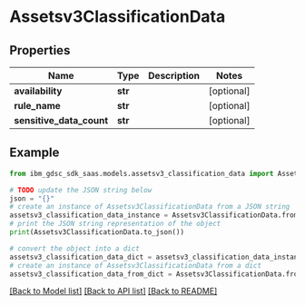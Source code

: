 # Assetsv3ClassificationData


## Properties

Name | Type | Description | Notes
------------ | ------------- | ------------- | -------------
**availability** | **str** |  | [optional] 
**rule_name** | **str** |  | [optional] 
**sensitive_data_count** | **str** |  | [optional] 

## Example

```python
from ibm_gdsc_sdk_saas.models.assetsv3_classification_data import Assetsv3ClassificationData

# TODO update the JSON string below
json = "{}"
# create an instance of Assetsv3ClassificationData from a JSON string
assetsv3_classification_data_instance = Assetsv3ClassificationData.from_json(json)
# print the JSON string representation of the object
print(Assetsv3ClassificationData.to_json())

# convert the object into a dict
assetsv3_classification_data_dict = assetsv3_classification_data_instance.to_dict()
# create an instance of Assetsv3ClassificationData from a dict
assetsv3_classification_data_from_dict = Assetsv3ClassificationData.from_dict(assetsv3_classification_data_dict)
```
[[Back to Model list]](../README.md#documentation-for-models) [[Back to API list]](../README.md#documentation-for-api-endpoints) [[Back to README]](../README.md)


